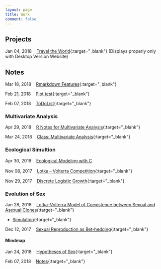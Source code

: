 ```yaml
---
layout: page
title: Work
comment: false
---
```

<!-- Jan. Feb. Mar. Apr. May Jun. Jul. Aug. Sep. Oct. Nov. Dec.  -->

<style>
    tab0 { padding-left: 2em; }
    tab1 { padding-left: 4em; }
    tab2 { padding-left: 8em; }
    ul {list-style-image: none;}
</style>

## **Projects**

Jan 04, 2018 &nbsp;&nbsp; [Travel the World](https://rlads2017g1.github.io/presentation.html){:target="_blank"} (Displays properly only with Desktop Version Website)


## **Notes**

Mar 18, 2018 &nbsp;&nbsp; [Rmarkdown Features](./notes/rmd_features.html){:target="_blank"}

Feb 21, 2018 &nbsp;&nbsp; [Plot test](./notes/graphics/widget_test.html){:target="_blank"}

Feb 07, 2018 &nbsp;&nbsp; [ToDoList](./notes/ToDoList.html){:target="_blank"}

### Multivariate Analysis
Apr 29, 2018 &nbsp;&nbsp; [R Notes for Multivariate Analysis](./MVA.github.io/index.html){:target="_blank"}

Mar 24, 2018 &nbsp;&nbsp; [Class: Multivariate Analysis](./notes/106-2/multivariate/){:target="_blank"}

### Ecological Simultion

Apr 30, 2018 &nbsp;&nbsp; [Ecological Modeling with C](./notes/106-2/Eco_model/)

Nov 08, 2017 &nbsp;&nbsp; [Lotka－Volterra Competition](./notes/simulation/competition.html){:target="_blank"}

Nov 29, 2017 &nbsp;&nbsp; [Discrete Logistic Growth](./notes/simulation/Discrete_Logistic.html){:target="_blank"}

### Evolution of Sex

Jan 28, 2018 &nbsp;&nbsp; [Lotka–Volterra Model of Coexistence between Sexual and Asexual Clones](./notes/EvoSex/Doncaster_2002/LK.html){:target="_blank"}

- [Simulation](./notes/EvoSex/simulation/Rmd/model.html){:target="_blank"}

Dec 12, 2017 &nbsp;&nbsp; [Sexual Reproduction as Bet-hedging](./notes/EvoSex/sexual_reproduction_bet_hedging/good_harsh_competition.html){:target="_blank"}

#### **Mindmap**
Jan 24, 2018 &nbsp;&nbsp; [Hypotheses of Sex](./notes/EvoSex/thoughts/Hypothesis_of_Sex.html){:target="_blank"}

Feb 07, 2018 &nbsp;&nbsp; [Notes](./notes/EvoSex/thoughts/Notes.html){:target="_blank"}

<br><br>
